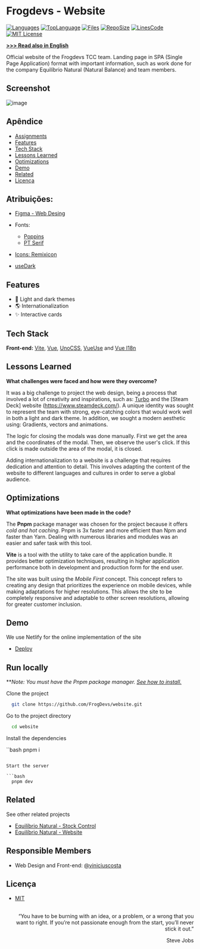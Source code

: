 # Frogdevs - Website

[![Languages](https://img.shields.io/github/languages/count/FrogDevs/website)](https://github.com/FrogDevs/website)
[![TopLanguage](https://img.shields.io/github/languages/top/FrogDevs/website)](https://github.com/FrogDevs/website)
[![Files](https://img.shields.io/github/directory-file-count/FrogDevs/website)](https://github.com/FrogDevs/website)
[![RepoSize](https://img.shields.io/github/repo-size/FrogDevs/website)](https://github.com/FrogDevs/website)
[![LinesCode](https://img.shields.io/tokei/lines/github/FrogDevs/website)](https://github.com/FrogDevs/website)
[![MIT License](https://img.shields.io/github/license/FrogDevs/website)](https://choosealicense.com/licenses/mit/)

[**>>> Read also in English**](en_readme.md)

Official website of the Frogdevs TCC team. Landing page in SPA (Single Page Application) format with important information, such as work done for the company Equilíbrio Natural (Natural Balance) and team members.

## Screenshot
![image](https://user-images.githubusercontent.com/66970818/215226101-1a0b98a4-e564-4493-841b-b47af9345fb0.png)

## Apêndice

* [Assignments](#assignments)
* [Features](#features)
* [Tech Stack](#tech-stack)
* [Lessons Learned](#lssons-learned)
* [Optimizations](#optimizations)
* [Demo](#demo)
* [Related](#related)
* [Licença](#license)

## Atribuições:

 - [Figma - Web Desing](https://www.figma.com/community/file/1201319533908803616)
 - Fonts:
   - [Poppins](https://fonts.google.com/specimen/Poppins)
   - [PT Serif](https://fonts.google.com/specimen/PT+Serif)
  
 - [Icons: Remixicon](https://github.com/Remix-Design/remixicon)
 - [useDark](https://vueuse.org/core/usedark/#usedark)

## Features

- 🎨 Light and dark themes
- 🌎 Internationalization
- ✨ Interactive cards

## Tech Stack

**Front-end:** [Vite](https://vitejs.dev), [Vue](https://vuejs.org), [UnoCSS](https://github.com/unocss/unocss), [VueUse](https://vueuse.org/) and [Vue I18n](https://vue-i18n.intlify.dev/)

## Lessons Learned

**What challenges were faced and how were they overcome?**

It was a big challenge to project the web design, being a process that involved a lot of creativity and inspirations, such as: [Turbo](https://turbo.build/) and the [Steam Deck] website (https://www.steamdeck.com/). A unique identity was sought to represent the team with strong, eye-catching colors that would work well in both a light and dark theme. In addition, we sought a modern aesthetic using: Gradients, vectors and animations.

The logic for closing the modals was done manually. First we get the area and the coordinates of the modal. Then, we observe the user's click. If this click is made outside the area of the modal, it is closed.

Adding internationalization to a website is a challenge that requires dedication and attention to detail. This involves adapting the content of the website to different languages and cultures in order to serve a global audience.

## Optimizations

**What optimizations have been made in the code?**

The **Pnpm** package manager was chosen for the project because it offers *cold and hot caching*. Pnpm is 3x faster and more efficient than Npm and faster than Yarn. Dealing with numerous libraries and modules was an easier and safer task with this tool.

**Vite** is a tool with the utility to take care of the application bundle. It provides better optimization techniques, resulting in higher application performance both in development and production form for the end user.

The site was built using the *Mobile First* concept. This concept refers to creating any design that prioritizes the experience on mobile devices, while making adaptations for higher resolutions. This allows the site to be completely responsive and adaptable to other screen resolutions, allowing for greater customer inclusion.

## Demo

We use Netlify for the online implementation of the site

- [Deploy](https://frogdevs.netlify.app/)

## Run locally

***Note: You must have the Pnpm package manager. [See how to install.](https://pnpm.io/installation)*

Clone the project

```bash
  git clone https://github.com/FrogDevs/website.git
```

Go to the project directory

```bash
  cd website
```

Install the dependencies

``bash
  pnpm i
```

Start the server

```bash
  pnpm dev
```
## Related

See other related projects

- [Equilíbrio Natural - Stock Control](https://github.com/FrogDevs/equilibrionatural-controle_estoque)
- [Equilíbrio Natural - Website](https://github.com/FrogDevs/Equilibrio-Natural-Website)

## Responsible Members

- Web Design and Front-end: [@viniciuscosta](https://github.com/Jolonte)

## Licença

- [MIT](LICENSE)<br><br>

<p align="right">“You have to be burning with an idea, or a problem, or a wrong that you want to right. If you’re not passionate enough from the start, you’ll never stick it out.”</p>
<p align="right">Steve Jobs</p>
